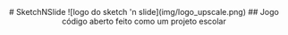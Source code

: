 <div style="text-align: center;">
# SketchNSlide
![logo do sketch 'n slide](img/logo_upscale.png)
## Jogo código aberto feito como um projeto escolar
</div>
